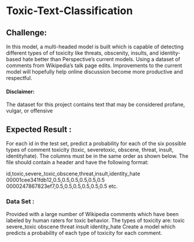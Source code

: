# Toxic-Text-Classification

## Challenge:
In this model, a multi-headed model is built which is capable of detecting different types of of toxicity like threats, obscenity, insults, and identity-based hate better than Perspective’s current models. Using a dataset of comments from Wikipedia’s talk page edits. Improvements to the current model will hopefully help online discussion become more productive and respectful.
#### Disclaimer:
The dataset for this project contains text that may be considered profane, vulgar, or offensive
## Expected Result :
For each id in the test set, predict a probability for each of the six possible types of comment toxicity (toxic, severetoxic, obscene, threat, insult, identityhate). The columns must be in the same order as shown below. The file should contain a header and have the following format:

id,toxic,severe_toxic,obscene,threat,insult,identity_hate
00001cee341fdb12,0.5,0.5,0.5,0.5,0.5,0.5
0000247867823ef7,0.5,0.5,0.5,0.5,0.5,0.5
etc.

### Data Set :
Provided with a large number of Wikipedia comments which have been labeled by human raters for toxic behavior. The types of toxicity are:
toxic
severe_toxic
obscene
threat
insult
identity_hate
Create a model which predicts a probability of each type of toxicity for each comment.
